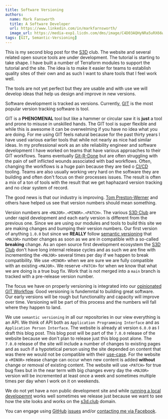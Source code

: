 ```yaml
---
title: Software Versioning
authors:
  name: Mark Fansworth
  title: A Software Developer
  url: https://www.linkedin.com/in/markfarnsworth/
  image_url: https://media-exp1.licdn.com/dms/image/C4D03AQHyNRa5uRX66w/profile-displayphoto-shrink_800_800/0/1610824372979?e=1668643200&v=beta&t=SAlTxYvkFXlzAtS6_vpEo044gkUMJgCNarUoolBqvEc
tags: [GIT, Semantic-Versioning]
---
```


This is my second blog post for the [S3D](./) club. The website and several
related open source tools are under development.  The tutorial is starting to
take shape. I have built a number of Terraform modules to support the tutorial
and the site. The idea is to make it easier for teams to establish quality
sites of their own and as such I want to share tools that I feel work well.

The tools are not yet perfect but they are usable and with use we will develop
ideas that help us design and improve in new versions.

Software development is tracked as versions. Currently,
[GIT](https://git-scm.com/) is the most popular version tracking software is
tool.

GIT is a **PHENOMENAL** tool but like a hammer or circular saw it is **just** a
tool and prone to misuse in unskilled hands. The GIT tool is super flexible and
while this is awesome it can be overwelming if you have no idea what you are
doing. For me using GIT feels natural because for the past thirty years I have
used various earlier tools that while not nearly as nice had similar ideas. In
my professional work as an site reliability engineer and software development I
have worked on teams that have various approaches to their GIT workflows. Teams
eventually
[Git-R-Done](https://www.urbandictionary.com/define.php?term=Git-R-Done) but are
often struggling with the pain of self inflicted wounds associated with bad
workflows. Often, changing the workflows is a huge pain because they are tied o
[CI/CD](https://en.wikipedia.org/wiki/CI/CD) tooling. Teams are also usually
working very hard on the software they are building and often don't focus on
their processes issues. The result is often a mix of a ton of tools with the
result that we get haphazard version tracking and no clear system of record.

The good news is that our industry is improving. [Tom
Preston-Werner](https://tom.preston-werner.com/2022/05/23/major-version-numbers-are-not-sacred.html)
and others have helped us see that version numbers should mean something.

Version numbers are `<MAJOR>.<MINOR>.<PATCH>`. The various [S3D
Club](https://github.com/orgs/s3d-club/repositories) are under rapid
development and each early version is different from the previous one. Since we
are using our modules and tools to build this site we are making changes and
bumping their version numbers. Our first version of anything `1.0.0` but since
we **REALLY** follow [semantic
versioning](https://semver.org/#semantic-versioning-200) that `<MAJOR>` number
changes as soon as we are in compatible with a so-called **breaking** change.
As an open source first development ecosystem the [S3D
Club](https://github.com/orgs/s3d-club/repositories) don't have long internal
release cycles and as such we are fine with incrementing the `<MAJOR>` several
times per day if we happen to break compatibility. We use `<MINOR>` when we are
sure we are fully compatible with an existing `<MAJOR>`. We reserve `<PATCH>`
for when we know that what we are doing is a true bug fix. Work that is not
merged into a `main` branch is tracked with a pre-release version number.

The focus we have on properly versioning is integrated into our [opinionated
GIT Workflow](/docs/views/git). Good versioning is fundemntal to
building great software. Our early versions will be rough but functionality and
capacity will improve over time. Versioning will be part of this process and
the numbers will fall where they happen to land.

We use `semantic versioning` in all our repositories in our view everything is
an API. We think of API both as `Application Programming Interface` and as
`Application Person Interface`. The website is already at version `6.0.0` as I
draft this blog post. This blog post will be part of the `7.0.0` release of the
website because we don't plan to release just this blog post alone. The `7.0.0`
release of the site will include a number of changes to existing pages and as
such if a hypotetical person using the site depended on content that was there
we would not be compatible with their
[use-case](https://en.wikipedia.org/wiki/Use_case). For the website a `<MINOR>`
release change can occur when new content is added **without** change or
removal of existing content. The website will use `<PATCH>` for true bug fixes
but in the near term with big changes every day the `<MAJOR>` version will be
incremented at least once a week and sometimes multiple times per day when I
work on it on weekends.

We do not yet have a non public development site and while [running a local
developemnt](https://docusaurus.io/docs/installation#running-the-development-server)
works well sometimes we release just because we want to see how the site looks
and works on the [s3d.club](https://s3d.club) domain.

You can engage using [GitHub](https://github.com/s3d-club/s3d-website)
[issues](https://github.com/s3d-club/s3d-website/issues) and/or [contacting me
via Facebook](https://www.facebook.com/mark.farnsworth.v2/).
